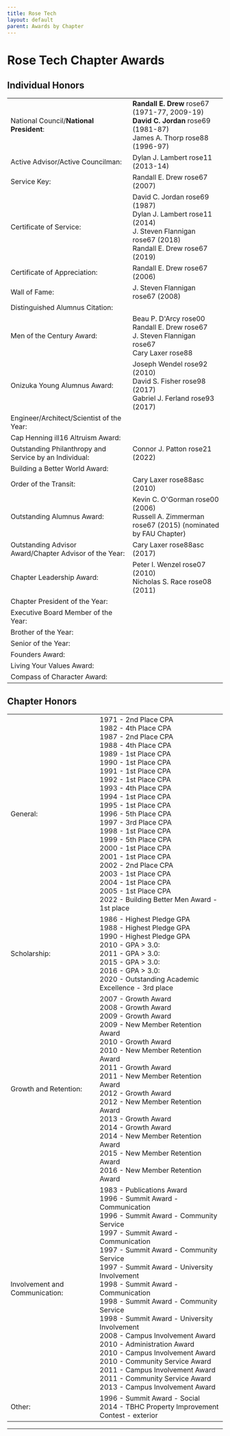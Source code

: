 ```yaml
---
title: Rose Tech
layout: default
parent: Awards by Chapter
---
```


<link rel="stylesheet" href="{{ '/assets/css/by_chapter.css' | relative_url }}">

# Rose Tech Chapter Awards

## Individual Honors

<table>
<tbody>

<tr>
<td>National Council/<b>National President</b>:</td>
<td><b>Randall E. Drew</b> rose67 (1971-77, 2009-19)
<br><b>David C. Jordan</b> rose69 (1981-87)
<br>James A. Thorp rose88 (1996-97)
</td></tr>

<tr>
<td>Active Advisor/Active Councilman:</td>
<td>Dylan J. Lambert rose11 (2013-14)
</td></tr>

<tr>
<td>Service Key:</td>
<td>Randall E. Drew rose67 (2007)
</td></tr>

<tr>
<td>Certificate of Service:</td>
<td>David C. Jordan rose69 (1987)
<br>Dylan J. Lambert rose11 (2014)
<br>J. Steven Flannigan rose67 (2018)
<br>Randall E. Drew rose67 (2019)
</td></tr>

<tr>
<td>Certificate of Appreciation:</td>
<td>Randall E. Drew rose67 (2006)
</td></tr>

<tr>
<td>Wall of Fame:</td>
<td>J. Steven Flannigan rose67 (2008)
</td></tr>

<tr>
<td>Distinguished Alumnus Citation:</td>
<td>
</td></tr>

<tr>
<td>Men of the Century Award:</td>
<td>Beau P. D'Arcy rose00
<br>Randall E. Drew rose67
<br>J. Steven Flannigan rose67
<br>Cary Laxer rose88
</td></tr>

<tr>
<td>Onizuka Young Alumnus Award:</td>
<td>Joseph Wendel rose92 (2010)
<br>David S. Fisher rose98 (2017)
<br>Gabriel J. Ferland rose93 (2017)
</td></tr>

<tr>
<td>Engineer/Architect/Scientist of the Year:</td>
<td>
</td></tr>

<tr>
<td>Cap Henning ill16 Altruism Award:</td>
<td>
</td></tr>

<tr>
<td>Outstanding Philanthropy and Service by an Individual:</td>
<td>Connor J. Patton rose21 (2022)
</td></tr>

<tr>
<td>Building a Better World Award:</td>
<td>
</td></tr>
<tr>

<td>Order of the Transit:</td>
<td>Cary Laxer rose88asc (2010)
</td></tr>

<tr>
<td>Outstanding Alumnus Award:</td>
<td>Kevin C. O'Gorman rose00 (2006)
<br>Russell A. Zimmerman rose67 (2015) (nominated by FAU Chapter)
</td></tr>

<tr>
<td>Outstanding Advisor Award/Chapter Advisor of the Year:</td>
<td>Cary Laxer rose88asc (2017)
</td></tr>

<tr>
<td>Chapter Leadership Award:</td>
<td>Peter I. Wenzel rose07 (2010)
<br>Nicholas S. Race rose08 (2011)
</td></tr>

<tr>
<td>Chapter President of the Year:</td>
<td>
</td></tr>

<tr>
<td>Executive Board Member of the Year:</td>
<td>
</td></tr>

<tr>
<td>Brother of the Year:</td>
<td>
</td></tr>

<tr>
<td>Senior of the Year:</td>
<td>
</td></tr>

<tr>
<td>Founders Award:</td>
<td>
</td></tr>

<tr>
<td>Living Your Values Award:</td>
<td>
</td></tr>

<tr>
<td>Compass of Character Award:</td>
<td>
</td></tr>

</tbody>
</table>

## Chapter Honors

<table>
<tbody>

<tr>
<td>General:</td>
<td>1971 - 2nd Place CPA
<br>1982 - 4th Place CPA
<br>1987 - 2nd Place CPA
<br>1988 - 4th Place CPA
<br>1989 - 1st Place CPA
<br>1990 - 1st Place CPA
<br>1991 - 1st Place CPA
<br>1992 - 1st Place CPA
<br>1993 - 4th Place CPA
<br>1994 - 1st Place CPA
<br>1995 - 1st Place CPA
<br>1996 - 5th Place CPA
<br>1997 - 3rd Place CPA
<br>1998 - 1st Place CPA
<br>1999 - 5th Place CPA
<br>2000 - 1st Place CPA
<br>2001 - 1st Place CPA
<br>2002 - 2nd Place CPA
<br>2003 - 1st Place CPA
<br>2004 - 1st Place CPA
<br>2005 - 1st Place CPA
<br>2022 - Building Better Men Award - 1st place
</td></tr>

<tr>
<td>Scholarship:</td>
<td>1986 - Highest Pledge GPA 
<br>1988 - Highest Pledge GPA 
<br>1990 - Highest Pledge GPA 
<br>2010 - GPA > 3.0:
<br>2011 - GPA > 3.0:
<br>2015 - GPA > 3.0:
<br>2016 - GPA > 3.0:
<br>2020 - Outstanding Academic Excellence - 3rd place
</td></tr>

<tr>
<td>Growth and Retention:</td>
<td>2007 - Growth Award
<br>2008 - Growth Award
<br>2009 - Growth Award
<br>2009 - New Member Retention Award
<br>2010 - Growth Award
<br>2010 - New Member Retention Award
<br>2011 - Growth Award
<br>2011 - New Member Retention Award
<br>2012 - Growth Award
<br>2012 - New Member Retention Award
<br>2013 - Growth Award
<br>2014 - Growth Award
<br>2014 - New Member Retention Award
<br>2015 - New Member Retention Award
<br>2016 - New Member Retention Award
</td></tr>

<tr>
<td>Involvement and Communication:</td>
<td>1983 - Publications Award
<br>1996 - Summit Award - Communication
<br>1996 - Summit Award - Community Service
<br>1997 - Summit Award - Communication
<br>1997 - Summit Award - Community Service
<br>1997 - Summit Award - University Involvement
<br>1998 - Summit Award - Communication
<br>1998 - Summit Award - Community Service
<br>1998 - Summit Award - University Involvement
<br>2008 - Campus Involvement Award
<br>2010 - Administration Award
<br>2010 - Campus Involvement Award
<br>2010 - Community Service Award
<br>2011 - Campus Involvement Award
<br>2011 - Community Service Award
<br>2013 - Campus Involvement Award
</td></tr>

<tr>
<td>Other:</td>
<td>1996 - Summit Award - Social
<br>2014 - TBHC Property Improvement Contest - exterior
</td></tr>

</tbody>
</table>

---
